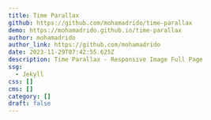 ```yaml
---
title: Time Parallax
github: https://github.com/mohamadrido/time-parallax
demo: https://mohamadrido.github.io/time-parallax
author: mohamadrido
author_link: https://github.com/mohamadrido
date: 2023-11-29T07:42:55.625Z
description: Time Parallax - Responsive Image Full Page
ssg:
  - Jekyll
css: []
cms: []
category: []
draft: false
---
```

